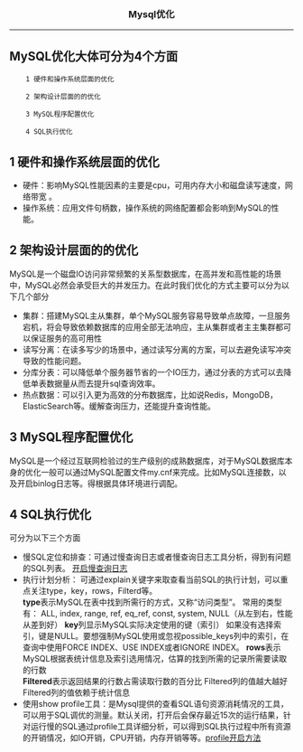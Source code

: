 ### <center>Mysql优化
***
##  MySQL优化大体可分为4个方面
		1 硬件和操作系统层面的优化
		
		2 架构设计层面的的优化
		
		3 MySQL程序配置优化
		
		4 SQL执行优化

## 1 硬件和操作系统层面的优化
- 硬件：影响MySQL性能因素的主要是cpu，可用内存大小和磁盘读写速度，网络带宽 。
- 操作系统：应用文件句柄数，操作系统的网络配置都会影响到MySQL的性能。

## 2 架构设计层面的的优化
MySQL是一个磁盘IO访问非常频繁的关系型数据库，在高并发和高性能的场景中，MySQL必然会承受巨大的并发压力。在此时我们优化的方式主要可以分为以下几个部分
- 集群：搭建MySQL主从集群，单个MySQL服务容易导致单点故障，一旦服务宕机，将会导致依赖数据库的应用全部无法响应，主从集群或者主主集群都可以保证服务的高可用性
- 读写分离：在读多写少的场景中，通过读写分离的方案，可以去避免读写冲突导致的性能问题。
- 分库分表：可以降低单个服务器节省的一个IO压力，通过分表的方式可以去降低单表数据量从而去提升sql查询效率。
- 热点数据：可以引入更为高效的分布数据库，比如说Redis，MongoDB，ElasticSearch等。缓解查询压力，还能提升查询性能。

## 3 MySQL程序配置优化 
MySQL是一个经过互联网检验过的生产级别的成熟数据库，对于MySQL数据库本身的优化一般可以通过MySQL配置文件my.cnf来完成。比如MySQL连接数，以及开启binlog日志等。得根据具体环境进行调配。

## 4 SQL执行优化 
可分为以下三个方面
- 慢SQL定位和排查：可通过慢查询日志或者慢查询日志工具分析，得到有问题的SQL列表。 [开启慢查询日志](https://blog.csdn.net/qq_39291929/article/details/81561388)
- 执行计划分析： 可通过explain关键字来取查看当前SQL的执行计划，可以重点关注type，key，rows，Filterd等。  
  **type**表示MySQL在表中找到所需行的方式，又称“访问类型”。
  常用的类型有： ALL, index,  range, ref, eq_ref, const, system, NULL（从左到右，性能从差到好）
  **key**列显示MySQL实际决定使用的键（索引）
  如果没有选择索引，键是NULL。要想强制MySQL使用或忽视possible_keys列中的索引，在查询中使用FORCE INDEX、USE INDEX或者IGNORE INDEX。
  **rows**表示MySQL根据表统计信息及索引选用情况，估算的找到所需的记录所需要读取的行数   
  **Filtered**表示返回结果的行数占需读取行数的百分比 Filtered列的值越大越好 Filtered列的值依赖于统计信息
- 使用show profile工具：是Mysql提供的查看SQL语句资源消耗情况的工具，可以用于SQL调优的测量。默认关闭，打开后会保存最近15次的运行结果，针对运行慢的SQL通过profile工具详细分析，可以得到SQL执行过程中所有资源的开销情况，如IO开销，CPU开销，内存开销等等。[profile开启方法](https://www.cnblogs.com/573734817pc/p/10766667.html)
